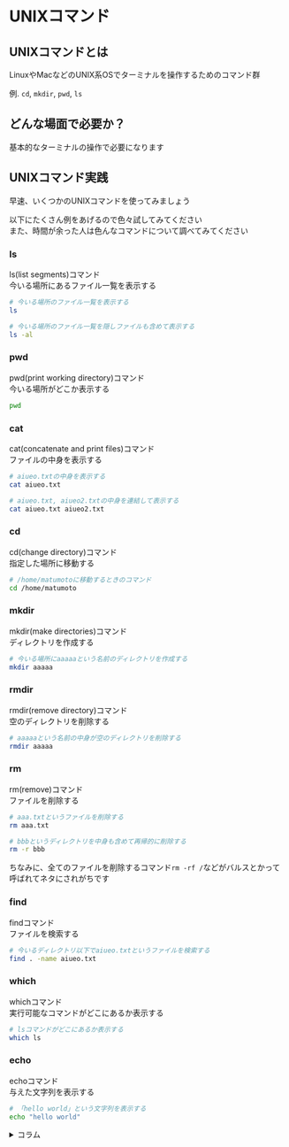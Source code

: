 # UNIXコマンド

## UNIXコマンドとは

LinuxやMacなどのUNIX系OSでターミナルを操作するためのコマンド群

例. `cd`, `mkdir`, `pwd`, `ls`

## どんな場面で必要か？

基本的なターミナルの操作で必要になります

## UNIXコマンド実践

早速、いくつかのUNIXコマンドを使ってみましょう

以下にたくさん例をあげるので色々試してみてください  
また、時間が余った人は色んなコマンドについて調べてみてください

### ls

ls(list segments)コマンド  
今いる場所にあるファイル一覧を表示する

```bash
# 今いる場所のファイル一覧を表示する
ls

# 今いる場所のファイル一覧を隠しファイルも含めて表示する
ls -al
```

### pwd

pwd(print working directory)コマンド  
今いる場所がどこか表示する

```bash
pwd
```

### cat

cat(concatenate and print files)コマンド  
ファイルの中身を表示する

```bash
# aiueo.txtの中身を表示する
cat aiueo.txt

# aiueo.txt, aiueo2.txtの中身を連結して表示する
cat aiueo.txt aiueo2.txt
```

### cd

cd(change directory)コマンド  
指定した場所に移動する

```bash
# /home/matumotoに移動するときのコマンド
cd /home/matumoto
```

### mkdir

mkdir(make directories)コマンド  
ディレクトリを作成する

```bash
# 今いる場所にaaaaaという名前のディレクトリを作成する
mkdir aaaaa
```

### rmdir

rmdir(remove directory)コマンド  
空のディレクトリを削除する

```bash
# aaaaaという名前の中身が空のディレクトリを削除する
rmdir aaaaa
```

### rm

rm(remove)コマンド  
ファイルを削除する

```bash
# aaa.txtというファイルを削除する
rm aaa.txt

# bbbというディレクトリを中身も含めて再帰的に削除する
rm -r bbb
```

ちなみに、全てのファイルを削除するコマンド`rm -rf /`などがバルスとかって呼ばれてネタにされがちです

### find

findコマンド  
ファイルを検索する

```bash
# 今いるディレクトリ以下でaiueo.txtというファイルを検索する
find . -name aiueo.txt
```

### which

whichコマンド  
実行可能なコマンドがどこにあるか表示する

```bash
# lsコマンドがどこにあるか表示する
which ls
```

### echo

echoコマンド  
与えた文字列を表示する

```bash
# 「hello world」という文字列を表示する
echo "hello world"
```

<details><summary>コラム</summary>

色んな記事などを見ていると「パス(PATH)を通す」という言葉がよく使われますが、どういう意味か知っていますか？  
ちなみに、自分は大学に入るまで知りませんでした  
以下の記事など読むとわかりやすいのでぜひ読んでみてください

- [PATHを通す | 「分かりそう」で「分からない」でも「分かった」気になれるIT用語辞典](https://wa3.i-3-i.info/word18471.html)

ちなみに、おそらく後々の演習でパスを通す作業が出てくるかも...?

さらにちなみに、以下のコマンドを実行するとどこにPATHが通っているか確認できます

```bash
echo $PATH
```

</details>
